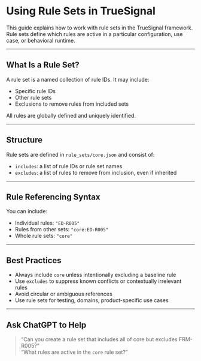 # Using Rule Sets in TrueSignal

This guide explains how to work with rule sets in the TrueSignal framework. Rule sets define which rules are active in a particular configuration, use case, or behavioral runtime.

---

## What Is a Rule Set?

A rule set is a named collection of rule IDs. It may include:
- Specific rule IDs
- Other rule sets
- Exclusions to remove rules from included sets

All rules are globally defined and uniquely identified.

---

## Structure

Rule sets are defined in `rule_sets/core.json` and consist of:
- `includes`: a list of rule IDs or rule set names
- `excludes`: a list of rules to remove from inclusion, even if inherited

---

## Rule Referencing Syntax

You can include:
- Individual rules: `"ED-R005"`
- Rules from other sets: `"core:ED-R005"`
- Whole rule sets: `"core"`

---

## Best Practices

- Always include `core` unless intentionally excluding a baseline rule
- Use `excludes` to suppress known conflicts or contextually irrelevant rules
- Avoid circular or ambiguous references
- Use rule sets for testing, domains, product-specific use cases

---

## Ask ChatGPT to Help

> “Can you create a rule set that includes all of core but excludes FRM-R005?”  
> “What rules are active in the `core` rule set?”

